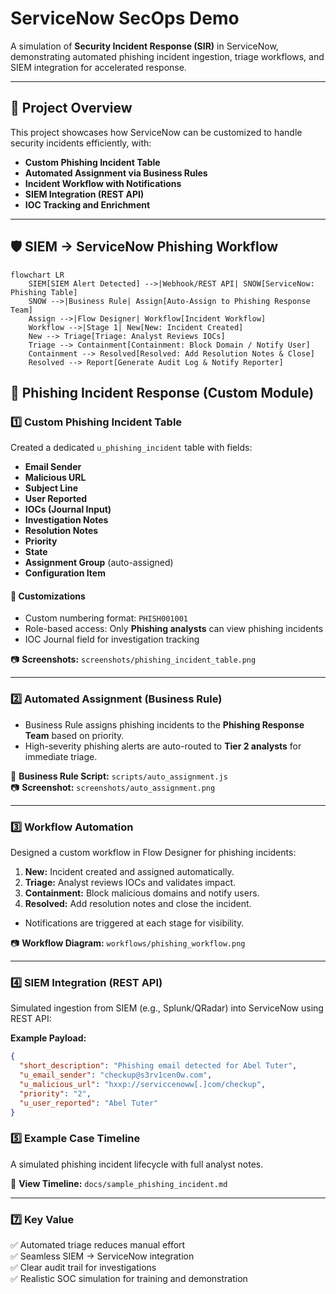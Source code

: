 # ServiceNow SecOps Demo

A simulation of **Security Incident Response (SIR)** in ServiceNow, demonstrating automated phishing incident ingestion, triage workflows, and SIEM integration for accelerated response.

---

## 📌 Project Overview
This project showcases how ServiceNow can be customized to handle security incidents efficiently, with:  
- **Custom Phishing Incident Table**  
- **Automated Assignment via Business Rules**  
- **Incident Workflow with Notifications**  
- **SIEM Integration (REST API)**  
- **IOC Tracking and Enrichment**

---

## 🛡 SIEM → ServiceNow Phishing Workflow

```mermaid
flowchart LR
    SIEM[SIEM Alert Detected] -->|Webhook/REST API| SNOW[ServiceNow: Phishing Table]
    SNOW -->|Business Rule| Assign[Auto-Assign to Phishing Response Team]
    Assign -->|Flow Designer| Workflow[Incident Workflow]
    Workflow -->|Stage 1| New[New: Incident Created]
    New --> Triage[Triage: Analyst Reviews IOCs]
    Triage --> Containment[Containment: Block Domain / Notify User]
    Containment --> Resolved[Resolved: Add Resolution Notes & Close]
    Resolved --> Report[Generate Audit Log & Notify Reporter]
```
## 🎯 Phishing Incident Response (Custom Module)

### 1️⃣ Custom Phishing Incident Table
Created a dedicated `u_phishing_incident` table with fields:

- **Email Sender**
- **Malicious URL**
- **Subject Line**
- **User Reported**
- **IOCs (Journal Input)**
- **Investigation Notes**
- **Resolution Notes**
- **Priority**
- **State**
- **Assignment Group** (auto-assigned)
- **Configuration Item**

#### 🔑 Customizations
- Custom numbering format: `PHISH001001`
- Role-based access: Only **Phishing analysts** can view phishing incidents
- IOC Journal field for investigation tracking

📷 **Screenshots:** `screenshots/phishing_incident_table.png`

---

### 2️⃣ Automated Assignment (Business Rule)
- Business Rule assigns phishing incidents to the **Phishing Response Team** based on priority.
- High-severity phishing alerts are auto-routed to **Tier 2 analysts** for immediate triage.

📄 **Business Rule Script:** `scripts/auto_assignment.js`  
📷 **Screenshot:** `screenshots/auto_assignment.png`

---

### 3️⃣ Workflow Automation
Designed a custom workflow in Flow Designer for phishing incidents:

1. **New:** Incident created and assigned automatically.
2. **Triage:** Analyst reviews IOCs and validates impact.
3. **Containment:** Block malicious domains and notify users.
4. **Resolved:** Add resolution notes and close the incident.

- Notifications are triggered at each stage for visibility.

📷 **Workflow Diagram:** `workflows/phishing_workflow.png`

---

### 4️⃣ SIEM Integration (REST API)
Simulated ingestion from SIEM (e.g., Splunk/QRadar) into ServiceNow using REST API:

**Example Payload:**
```json
{
  "short_description": "Phishing email detected for Abel Tuter",
  "u_email_sender": "checkup@s3rv1cen0w.com",
  "u_malicious_url": "hxxp://serviccenoww[.]com/checkup",
  "priority": "2",
  "u_user_reported": "Abel Tuter"
}
```
### 5️⃣ Example Case Timeline  
A simulated phishing incident lifecycle with full analyst notes.

📄 **View Timeline:** `docs/sample_phishing_incident.md`

---

### 7️⃣ Key Value  
✅ Automated triage reduces manual effort  
✅ Seamless SIEM → ServiceNow integration  
✅ Clear audit trail for investigations  
✅ Realistic SOC simulation for training and demonstration
